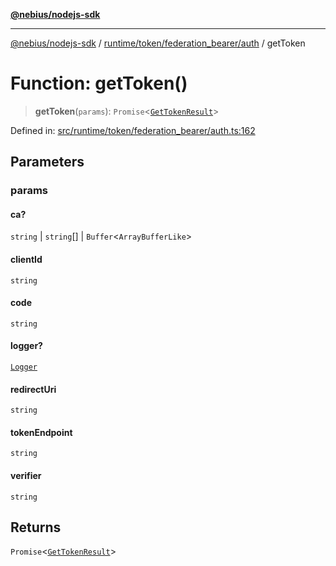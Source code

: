 [**@nebius/nodejs-sdk**](../../../../../README.md)

---

[@nebius/nodejs-sdk](../../../../../README.md) / [runtime/token/federation_bearer/auth](../README.md) / getToken

# Function: getToken()

> **getToken**(`params`): `Promise`\<[`GetTokenResult`](../interfaces/GetTokenResult.md)\>

Defined in: [src/runtime/token/federation_bearer/auth.ts:162](https://github.com/nebius/nodejs-sdk/blob/a37d220b2851e3bf0d396cb03828d544f584df45/src/runtime/token/federation_bearer/auth.ts#L162)

## Parameters

### params

#### ca?

`string` \| `string`[] \| `Buffer`\<`ArrayBufferLike`\>

#### clientId

`string`

#### code

`string`

#### logger?

[`Logger`](../../../../util/logging/classes/Logger.md)

#### redirectUri

`string`

#### tokenEndpoint

`string`

#### verifier

`string`

## Returns

`Promise`\<[`GetTokenResult`](../interfaces/GetTokenResult.md)\>
